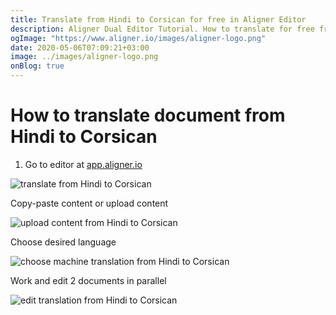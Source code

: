 ```yaml
---
title: Translate from Hindi to Corsican for free in Aligner Editor
description: Aligner Dual Editor Tutorial. How to translate for free from Hindi to Corsican. Aligner is multilingual document management platform. 
ogImage: "https://www.aligner.io/images/aligner-logo.png"
date: 2020-05-06T07:09:21+03:00
image: ../images/aligner-logo.png
onBlog: true
---
```


# How to translate document from Hindi to Corsican

1. Go to editor at [app.aligner.io](https://app.aligner.io "Aligner App web page")

![translate from Hindi to Corsican](../aligner-blank-editor.png "translate from Hindi to Corsican")

Copy-paste content or upload content

![upload content from Hindi to Corsican](../aligner-uploaded-document.png "upload content from Hindi to Corsican")

Choose desired language

![choose machine translation from Hindi to Corsican](../aligner-language-dropdown.png "choose machine translation from Hindi to Corsican")

Work and edit 2 documents in parallel

![edit translation from Hindi to Corsican](../aligner-double-sitded-editor.png "edit translation from Hindi to Corsican")

